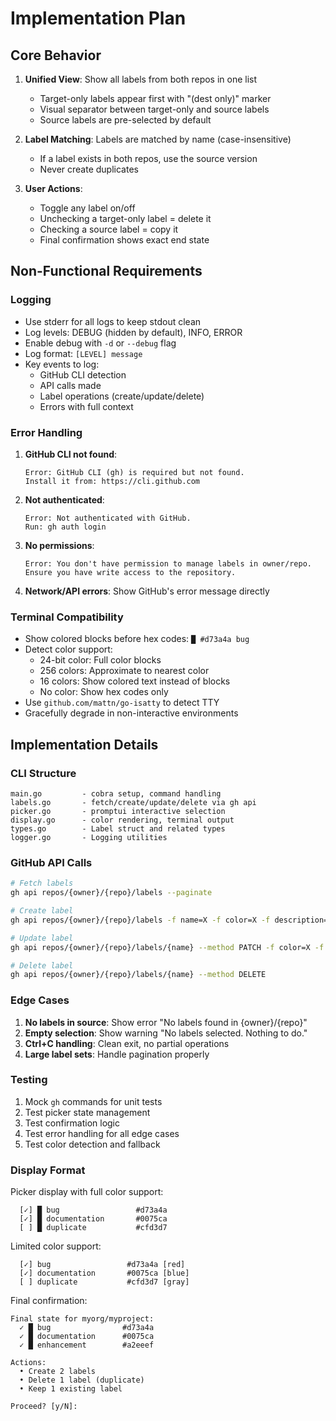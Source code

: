 # Implementation Plan

## Core Behavior

1. **Unified View**: Show all labels from both repos in one list
   - Target-only labels appear first with "(dest only)" marker
   - Visual separator between target-only and source labels
   - Source labels are pre-selected by default

2. **Label Matching**: Labels are matched by name (case-insensitive)
   - If a label exists in both repos, use the source version
   - Never create duplicates

3. **User Actions**:
   - Toggle any label on/off
   - Unchecking a target-only label = delete it
   - Checking a source label = copy it
   - Final confirmation shows exact end state

## Non-Functional Requirements

### Logging
- Use stderr for all logs to keep stdout clean
- Log levels: DEBUG (hidden by default), INFO, ERROR
- Enable debug with `-d` or `--debug` flag
- Log format: `[LEVEL] message`
- Key events to log:
  - GitHub CLI detection
  - API calls made
  - Label operations (create/update/delete)
  - Errors with full context

### Error Handling
1. **GitHub CLI not found**:
   ```
   Error: GitHub CLI (gh) is required but not found.
   Install it from: https://cli.github.com
   ```

2. **Not authenticated**:
   ```
   Error: Not authenticated with GitHub.
   Run: gh auth login
   ```

3. **No permissions**:
   ```
   Error: You don't have permission to manage labels in owner/repo.
   Ensure you have write access to the repository.
   ```

4. **Network/API errors**: Show GitHub's error message directly

### Terminal Compatibility
- Show colored blocks before hex codes: `█ #d73a4a bug`
- Detect color support:
  - 24-bit color: Full color blocks
  - 256 colors: Approximate to nearest color
  - 16 colors: Show colored text instead of blocks
  - No color: Show hex codes only
- Use `github.com/mattn/go-isatty` to detect TTY
- Gracefully degrade in non-interactive environments

## Implementation Details

### CLI Structure
```
main.go         - cobra setup, command handling
labels.go       - fetch/create/update/delete via gh api
picker.go       - promptui interactive selection
display.go      - color rendering, terminal output
types.go        - Label struct and related types
logger.go       - Logging utilities
```

### GitHub API Calls
```bash
# Fetch labels
gh api repos/{owner}/{repo}/labels --paginate

# Create label
gh api repos/{owner}/{repo}/labels -f name=X -f color=X -f description=X

# Update label
gh api repos/{owner}/{repo}/labels/{name} --method PATCH -f color=X -f description=X

# Delete label
gh api repos/{owner}/{repo}/labels/{name} --method DELETE
```

### Edge Cases

1. **No labels in source**: Show error "No labels found in {owner}/{repo}"
2. **Empty selection**: Show warning "No labels selected. Nothing to do."
3. **Ctrl+C handling**: Clean exit, no partial operations
4. **Large label sets**: Handle pagination properly

### Testing

1. Mock `gh` commands for unit tests
2. Test picker state management
3. Test confirmation logic
4. Test error handling for all edge cases
5. Test color detection and fallback

### Display Format

Picker display with full color support:
```
  [✓] █ bug                 #d73a4a
  [✓] █ documentation       #0075ca
  [ ] █ duplicate           #cfd3d7
```

Limited color support:
```
  [✓] bug                 #d73a4a [red]
  [✓] documentation       #0075ca [blue]
  [ ] duplicate           #cfd3d7 [gray]
```

Final confirmation:
```
Final state for myorg/myproject:
  ✓ █ bug                #d73a4a
  ✓ █ documentation      #0075ca
  ✓ █ enhancement        #a2eeef

Actions:
  • Create 2 labels
  • Delete 1 label (duplicate)
  • Keep 1 existing label

Proceed? [y/N]:
```